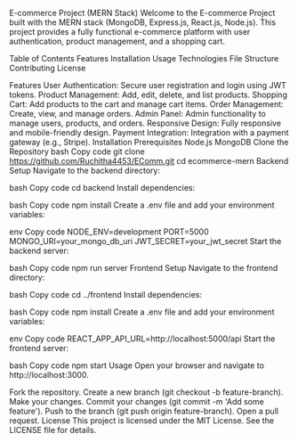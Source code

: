 E-commerce Project (MERN Stack)
Welcome to the E-commerce Project built with the MERN stack (MongoDB, Express.js, React.js, Node.js). This project provides a fully functional e-commerce platform with user authentication, product management, and a shopping cart.

Table of Contents
Features
Installation
Usage
Technologies
File Structure
Contributing
License


Features
User Authentication: Secure user registration and login using JWT tokens.
Product Management: Add, edit, delete, and list products.
Shopping Cart: Add products to the cart and manage cart items.
Order Management: Create, view, and manage orders.
Admin Panel: Admin functionality to manage users, products, and orders.
Responsive Design: Fully responsive and mobile-friendly design.
Payment Integration: Integration with a payment gateway (e.g., Stripe).
Installation
Prerequisites
Node.js
MongoDB
Clone the Repository
bash
Copy code
git clone https://github.com/Ruchitha4453/EComm.git
cd ecommerce-mern
Backend Setup
Navigate to the backend directory:

bash
Copy code
cd backend
Install dependencies:

bash
Copy code
npm install
Create a .env file and add your environment variables:

env
Copy code
NODE_ENV=development
PORT=5000
MONGO_URI=your_mongo_db_uri
JWT_SECRET=your_jwt_secret
Start the backend server:

bash
Copy code
npm run server
Frontend Setup
Navigate to the frontend directory:

bash
Copy code
cd ../frontend
Install dependencies:

bash
Copy code
npm install
Create a .env file and add your environment variables:

env
Copy code
REACT_APP_API_URL=http://localhost:5000/api
Start the frontend server:

bash
Copy code
npm start
Usage
Open your browser and navigate to http://localhost:3000.

Fork the repository.
Create a new branch (git checkout -b feature-branch).
Make your changes.
Commit your changes (git commit -m 'Add some feature').
Push to the branch (git push origin feature-branch).
Open a pull request.
License
This project is licensed under the MIT License. See the LICENSE file for details.

